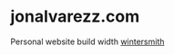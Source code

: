 
# jonalvarezz.com

Personal website build width [wintersmith](https://github.com/jnordberg/wintersmith)
